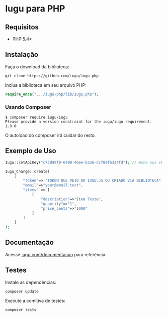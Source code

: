 # Iugu para PHP

## Requisitos

* PHP 5.4+

## Instalação

Faça o download da biblioteca:

```
git clone https://github.com/iugu/iugu-php
```

Inclua a biblioteca em seu arquivo PHP:

```php
require_once(".../iugu-php/lib/Iugu.php");
```

### Usando Composer

```
$ composer require iugu/iugu
Please provide a version constraint for the iugu/iugu requirement: 1.0.6
```

O autoload do composer irá cuidar do resto.

## Exemplo de Uso

```php
Iugu::setApiKey("c73d49f9-6490-46ee-ba36-dcf69f6334fd"); // Ache sua chave API no Painel

Iugu_Charge::create(
    [
        "token"=> "TOKEN QUE VEIO DO IUGU.JS OU CRIADO VIA BIBLIOTECA",
        "email"=>"your@email.test",
        "items" => [
            [
                "description"=>"Item Teste",
                "quantity"=>"1",
                "price_cents"=>"1000"
            ]
        ]
    ]
);
```

## Documentação

Acesse [iugu.com/documentacao](http://iugu.com/documentacao) para referência

## Testes

Instale as dependências:

```
composer update
```

Execute a comitiva de testes:

```
composer tests
```

